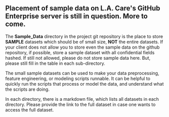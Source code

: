 ## Placement of sample data on L.A. Care's GitHub Enterprise server is still in question. More to come.

The **Sample_Data**  directory in the project git repository is the place to store **SAMPLE** datasets which should be of small size, **NOT** the entire datasets. If your client does not allow you to store even the sample data on the github repository, if possible, store a sample dataset with all confidential fields hashed. If still not allowed, please do not store sample data here. But, please still fill in the table in each sub-directory. 

The small sample datasets can be used to make your data preprocessing, feature engineering, or modeling scripts runnable. It can be helpful to quickly run the scripts that process or model the data, and understand what the scripts are doing.  

In each directory, there is a markdown file, which lists all datasets in each directory. Please provide the link to the full dataset in case one wants to access the full dataset. 



